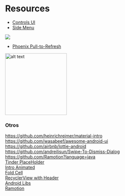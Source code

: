 # Resources

- [Controls UI](https://github.com/wasabeef/awesome-android-ui)
- [Side Menu](https://github.com/Yalantis/Side-Menu.Android)
<img src="https://d13yacurqjgara.cloudfront.net/users/125056/screenshots/1689922/events-menu_1-1-6.gif" />  

- [Phoenix Pull-to-Refresh](https://github.com/Yalantis/Phoenix)
<img src="https://d13yacurqjgara.cloudfront.net/users/125056/screenshots/1650317/realestate-pull_1-2-3.gif" alt="alt text" style="width:200;height:200">

### Otros  
https://github.com/heinrichreimer/material-intro   
https://github.com/wasabeef/awesome-android-ui   
https://github.com/airbnb/lottie-android  
https://github.com/andreilisun/Swipe-To-Dismiss-Dialog  
https://github.com/Ramotion?language=java  
[Tinder PlaceHolder](https://github.com/janishar/PlaceHolderView/)  
[Intro Animated](https://github.com/Nightonke/WoWoViewPager)  
[Fold Cell](https://github.com/Ramotion/folding-cell-android)  
[RecyclerView with Header](https://github.com/blipinsk/RecyclerViewHeader)  
[Android Libs](https://github.com/XXApple/AndroidLibs)  
[Ramotion](https://github.com/Ramotion)  
